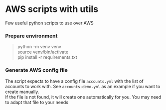 # AWS scripts with utils

Few useful python scripts to use over AWS

### Prepare environment
> python -m venv venv  
> source venv/bin/activate  
> pip install -r requirements.txt  


### Generate AWS config file
The script expects to have a config file `accounts.yml` with the list of accounts to work with.
See `accounts-demo.yml` as an example if you want to create manually.   
If the file is not found, it will create one automatically for you. You may need to adapt that file to your needs

